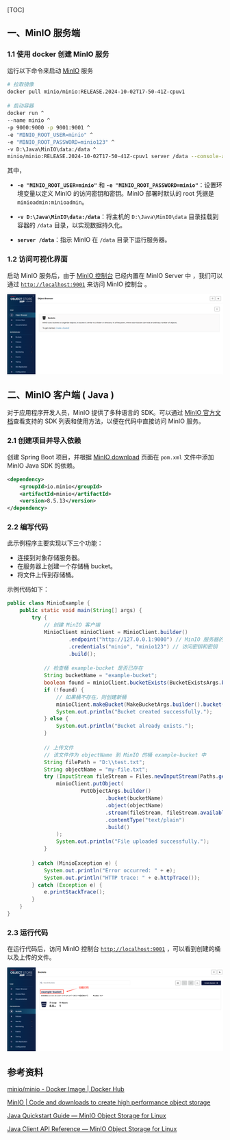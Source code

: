 [TOC]

## 一、MinIO 服务端

### 1.1 使用 docker 创建 MinIO 服务

运行以下命令来启动 [MinIO](https://hub.docker.com/r/minio/minio) 服务

```bash
# 拉取镜像
docker pull minio/minio:RELEASE.2024-10-02T17-50-41Z-cpuv1

# 启动容器
docker run ^
--name minio ^
-p 9000:9000 -p 9001:9001 ^
-e "MINIO_ROOT_USER=minio" ^
-e "MINIO_ROOT_PASSWORD=minio123" ^
-v D:\Java\MinIO\data:/data ^
minio/minio:RELEASE.2024-10-02T17-50-41Z-cpuv1 server /data --console-address ":9001"
```

其中，

- **`-e "MINIO_ROOT_USER=minio"`** 和 **`-e "MINIO_ROOT_PASSWORD=minio"`**：设置环境变量以定义 MinIO 的访问密钥和密钥。MinIO 部署时默认的 root 凭据是 `minioadmin:minioadmin`。

- **`-v D:\Java\MinIO\data:/data`**：将主机的 `D:\Java\MinIO\data` 目录挂载到容器的 `/data` 目录，以实现数据持久化。

- **`server /data`**：指示 MinIO 在 `/data` 目录下运行服务器。





### 1.2 访问可视化界面

启动 MinIO 服务后，由于 [MinIO 控制台](https://min.io/docs/minio/container/administration/minio-console.html#logging-in) 已经内置在 MinIO Server 中 ，我们可以通过 [`http://localhost:9001`](http://localhost:9001) 来访问 MinIO 控制台 。

![image-20241026120119621](images/image-20241026120119621.png)







## 二、MinIO 客户端 ( Java )

对于应用程序开发人员，MinIO 提供了多种语言的 SDK。可以通过 [MinIO 官方文档](https://min.io/docs/minio/linux/developers/minio-drivers.html#java)查看支持的 SDK 列表和使用方法，以便在代码中直接访问 MinIO 服务。



### 2.1 创建项目并导入依赖

创建 Spring Boot 项目，并根据 [MinIO download](https://min.io/docs/minio/linux/developers/minio-drivers.html#java) 页面在 `pom.xml` 文件中添加 MinIO Java SDK 的依赖。

```xml
<dependency>
    <groupId>io.minio</groupId>
    <artifactId>minio</artifactId>
    <version>8.5.13</version>
</dependency>
```



### 2.2 编写代码

此示例程序主要实现以下三个功能：

- 连接到对象存储服务器。
- 在服务器上创建一个存储桶 bucket。
- 将文件上传到存储桶。

示例代码如下：

```java
public class MinioExample {
    public static void main(String[] args) {
        try {
            // 创建 MinIO 客户端
            MinioClient minioClient = MinioClient.builder()
                    .endpoint("http://127.0.0.1:9000") // MinIO 服务器的 URL
                    .credentials("minio", "minio123") // 访问密钥和密钥
                    .build();

            // 检查桶 example-bucket 是否已存在
            String bucketName = "example-bucket";
            boolean found = minioClient.bucketExists(BucketExistsArgs.builder().bucket(bucketName).build());
            if (!found) {
                // 如果桶不存在，则创建新桶
                minioClient.makeBucket(MakeBucketArgs.builder().bucket(bucketName).build());
                System.out.println("Bucket created successfully.");
            } else {
                System.out.println("Bucket already exists.");
            }

            // 上传文件
            // 该文件作为 objectName 到 MinIO 的桶 example-bucket 中
            String filePath = "D:\\test.txt";
            String objectName = "my-file.txt";
            try (InputStream fileStream = Files.newInputStream(Paths.get(filePath))) {
                minioClient.putObject(
                        PutObjectArgs.builder()
                                .bucket(bucketName)
                                .object(objectName)
                                .stream(fileStream, fileStream.available(), -1)
                                .contentType("text/plain")
                                .build()
                );
                System.out.println("File uploaded successfully.");
            }

        } catch (MinioException e) {
            System.out.println("Error occurred: " + e);
            System.out.println("HTTP trace: " + e.httpTrace());
        } catch (Exception e) {
            e.printStackTrace();
        }
    }
}
```



### 2.3 运行代码

在运行代码后，访问 MinIO 控制台 [`http://localhost:9001`](http://localhost:9001) ，可以看到创建的桶以及上传的文件。

![image-20241026154744708](images/image-20241026154744708.png)





## 参考资料

[minio/minio - Docker Image | Docker Hub](https://hub.docker.com/r/minio/minio)

[MinIO | Code and downloads to create high performance object storage](https://min.io/download?license=enterprise&platform=windows)

[Java Quickstart Guide — MinIO Object Storage for Linux](https://min.io/docs/minio/linux/developers/java/minio-java.html)

[Java Client API Reference — MinIO Object Storage for Linux](https://min.io/docs/minio/linux/developers/java/API.html)

